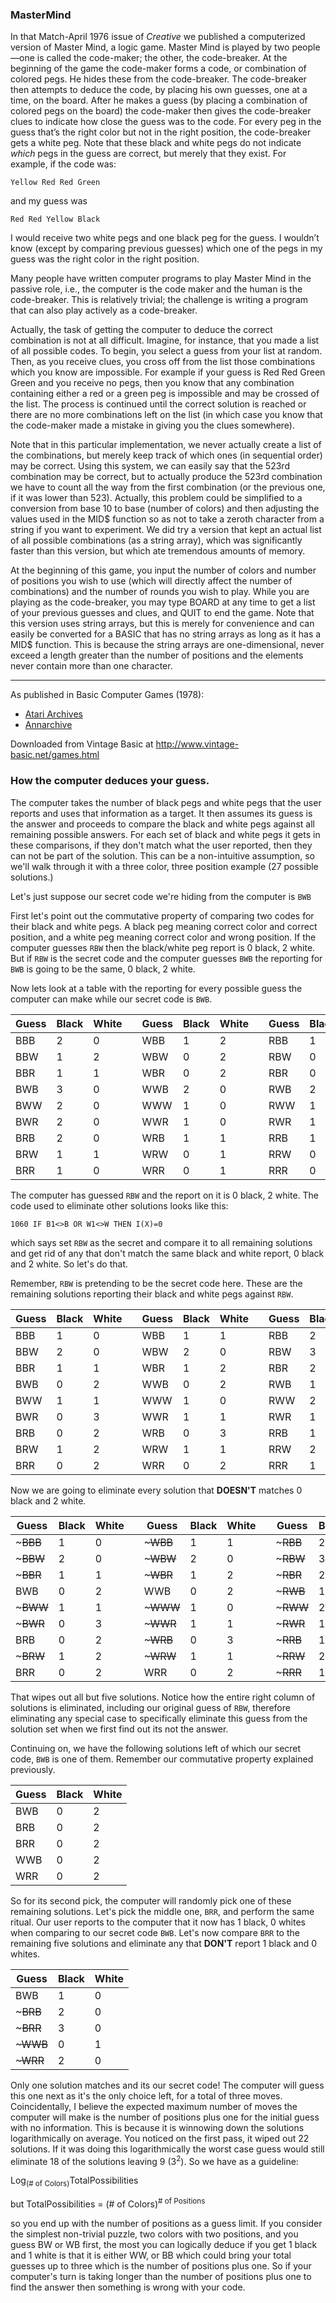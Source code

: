 ### MasterMind

In that Match-April 1976 issue of _Creative_ we published a computerized version of Master Mind, a logic game. Master Mind is played by two people—one is called the code-maker; the other, the code-breaker. At the beginning of the game the code-maker forms a code, or combination of colored pegs. He hides these from the code-breaker. The code-breaker then attempts to deduce the code, by placing his own guesses, one at a time, on the board. After he makes a guess (by placing a combination of colored pegs on the board) the code-maker then gives the code-breaker clues to indicate how close the guess was to the code. For every peg in the guess that’s the right color but not in the right position, the code-breaker gets a white peg. Note that these black and white pegs do not indicate _which_ pegs in the guess are correct, but merely that they exist. For example, if the code was:
```
Yellow Red Red Green
```

and my guess was
```
Red Red Yellow Black
```
I would receive two white pegs and one black peg for the guess. I wouldn’t know (except by comparing previous guesses) which one of the pegs in my guess was the right color in the right position.

Many people have written computer programs to play Master Mind in the passive role, i.e., the computer is the code maker and the human is the code-breaker. This is relatively trivial; the challenge is writing a program that can also play actively as a code-breaker.

Actually, the task of getting the computer to deduce the correct combination is not at all difficult. Imagine, for instance, that you made a list of all possible codes. To begin, you select a guess from your list at random. Then, as you receive clues, you cross off from the list those combinations which you know are impossible. For example if your guess is Red Red Green Green and you receive no pegs, then you know that any combination containing either a red or a green peg is impossible and may be crossed of the list. The process is continued until the correct solution is reached or there are no more combinations left on the list (in which case you know that the code-maker made a mistake in giving you the clues somewhere).

Note that in this particular implementation, we never actually create a list of the combinations, but merely keep track of which ones (in sequential order) may be correct. Using this system, we can easily say that the 523rd combination may be correct, but to actually produce the 523rd combination we have to count all the way from the first combination (or the previous one, if it was lower than 523). Actually, this problem could be simplified to a conversion from base 10 to base (number of colors) and then adjusting the values used in the MID$ function so as not to take a zeroth character from a string if you want to experiment. We did try a version that kept an actual list of all possible combinations (as a string array), which was significantly faster than this version, but which ate tremendous amounts of memory.

At the beginning of this game, you input the number of colors and number of positions you wish to use (which will directly affect the number of combinations) and the number of rounds you wish to play. While you are playing as the code-breaker, you may type BOARD at any time to get a list of your previous guesses and clues, and QUIT to end the game. Note that this version uses string arrays, but this is merely for convenience and can easily be converted for a BASIC that has no string arrays as long as it has a MID$ function. This is because the string arrays are one-dimensional, never exceed a length greater than the number of positions and the elements never contain more than one character.

---

As published in Basic Computer Games (1978):
- [Atari Archives](https://www.atariarchives.org/basicgames/showpage.php?page=110)
- [Annarchive](https://annarchive.com/files/Basic_Computer_Games_Microcomputer_Edition.pdf#page=125)

Downloaded from Vintage Basic at
http://www.vintage-basic.net/games.html

### How the computer deduces your guess.

The computer takes the number of black pegs and white pegs that the user reports
and uses that information as a target. It then assumes its guess is the answer
and proceeds to compare the black and white pegs against all remaining possible
answers. For each set of black and white pegs it gets in these comparisons, if 
they don't match what the user reported, then they can not be part of the solution.
This can be a non-intuitive assumption, so we'll walk through it with a three color,
three position example (27 possible solutions.)

Let's just suppose our secret code we're hiding from the computer is `BWB`

First let's point out the commutative property of comparing two codes for their
black and white pegs. A black peg meaning correct color and correct position, and
a white peg meaning correct color and wrong position.  If the computer guesses
`RBW` then the black/white peg report is 0 black, 2 white.  But if `RBW` is the 
secret code and the computer guesses `BWB` the reporting for `BWB` is going to be
the same, 0 black, 2 white. 

Now lets look at a table with the reporting for every possible guess the computer 
can make while our secret code is `BWB`.
                                                         
| Guess | Black | White |     | Guess | Black | White |     | Guess | Black | White |
|-------|-------|-------|-----|-------|-------|-------|-----|-------|-------|-------|
| BBB   | 2     | 0     |     | WBB   | 1     | 2     |     | RBB   | 1     | 1     |   
| BBW   | 1     | 2     |     | WBW   | 0     | 2     |     | RBW   | 0     | 2     |   
| BBR   | 1     | 1     |     | WBR   | 0     | 2     |     | RBR   | 0     | 1     |    
| BWB   | 3     | 0     |     | WWB   | 2     | 0     |     | RWB   | 2     | 0     |    
| BWW   | 2     | 0     |     | WWW   | 1     | 0     |     | RWW   | 1     | 0     |    
| BWR   | 2     | 0     |     | WWR   | 1     | 0     |     | RWR   | 1     | 0     |    
| BRB   | 2     | 0     |     | WRB   | 1     | 1     |     | RRB   | 1     | 0     |    
| BRW   | 1     | 1     |     | WRW   | 0     | 1     |     | RRW   | 0     | 1     |    
| BRR   | 1     | 0     |     | WRR   | 0     | 1     |     | RRR   | 0     | 0     | 

The computer has guessed `RBW` and the report on it is 0 black, 2 white. The code
used to eliminate other solutions looks like this:

`1060 IF B1<>B OR W1<>W THEN I(X)=0`

which says set `RBW` as the secret and compare it to all remaining solutions and 
get rid of any that don't match the same black and white report, 0 black and 2 white. 
So let's do that.

Remember, `RBW` is pretending to be the secret code here. These are the remaining
solutions reporting their black and white pegs against `RBW`.

| Guess | Black | White |     | Guess | Black | White |     | Guess | Black | White |
|-------|-------|-------|-----|-------|-------|-------|-----|-------|-------|-------|
| BBB   | 1     | 0     |     | WBB   | 1     | 1     |     | RBB   | 2     | 0     |   
| BBW   | 2     | 0     |     | WBW   | 2     | 0     |     | RBW   | 3     | 0     |   
| BBR   | 1     | 1     |     | WBR   | 1     | 2     |     | RBR   | 2     | 0     |    
| BWB   | 0     | 2     |     | WWB   | 0     | 2     |     | RWB   | 1     | 2     |    
| BWW   | 1     | 1     |     | WWW   | 1     | 0     |     | RWW   | 2     | 0     |    
| BWR   | 0     | 3     |     | WWR   | 1     | 1     |     | RWR   | 1     | 1     |    
| BRB   | 0     | 2     |     | WRB   | 0     | 3     |     | RRB   | 1     | 1     |    
| BRW   | 1     | 2     |     | WRW   | 1     | 1     |     | RRW   | 2     | 0     |    
| BRR   | 0     | 2     |     | WRR   | 0     | 2     |     | RRR   | 1     | 0     | 

Now we are going to eliminate every solution that **DOESN'T** matches 0 black and 2 white.

| Guess    | Black | White |     | Guess    | Black | White |     | Guess    | Black | White |
|----------|-------|-------|-----|----------|-------|-------|-----|----------|-------|-------|
| ~~~BBB~~ | 1     | 0     |     | ~~~WBB~~ | 1     | 1     |     | ~~~RBB~~ | 2     | 0     |   
| ~~~BBW~~ | 2     | 0     |     | ~~~WBW~~ | 2     | 0     |     | ~~~RBW~~ | 3     | 0     |   
| ~~~BBR~~ | 1     | 1     |     | ~~~WBR~~ | 1     | 2     |     | ~~~RBR~~ | 2     | 0     |    
| BWB      | 0     | 2     |     | WWB      | 0     | 2     |     | ~~~RWB~~ | 1     | 2     |    
| ~~~BWW~~ | 1     | 1     |     | ~~~WWW~~ | 1     | 0     |     | ~~~RWW~~ | 2     | 0     |    
| ~~~BWR~~ | 0     | 3     |     | ~~~WWR~~ | 1     | 1     |     | ~~~RWR~~ | 1     | 1     |    
| BRB      | 0     | 2     |     | ~~~WRB~~ | 0     | 3     |     | ~~~RRB~~ | 1     | 1     |    
| ~~~BRW~~ | 1     | 2     |     | ~~~WRW~~ | 1     | 1     |     | ~~~RRW~~ | 2     | 0     |    
| BRR      | 0     | 2     |     | WRR      | 0     | 2     |     | ~~~RRR~~ | 1     | 0     |          
                                   
 That wipes out all but five solutions. Notice how the entire right column of solutions 
 is eliminated, including our original guess of `RBW`, therefore eliminating any 
 special case to specifically eliminate this guess from the solution set when we first find out
 its not the answer.
 
 Continuing on, we have the following solutions left of which our secret code, `BWB` 
 is one of them. Remember our commutative property explained previously. 

| Guess | Black | White |
|-------|-------|-------|
| BWB   | 0     | 2     |
| BRB   | 0     | 2     |
| BRR   | 0     | 2     |
| WWB   | 0     | 2     |
| WRR   | 0     | 2     |

So for its second pick, the computer will randomly pick one of these remaining solutions. Let's pick
the middle one, `BRR`, and perform the same ritual. Our user reports to the computer 
that it now has 1 black, 0 whites when comparing to our secret code `BWB`. Let's 
now compare `BRR` to the remaining five solutions and eliminate any that **DON'T**
report 1 black and 0 whites.

| Guess    | Black | White |
|----------|-------|-------|
| BWB      | 1     | 0     |
| ~~~BRB~~ | 2     | 0     |
| ~~~BRR~~ | 3     | 0     |
| ~~~WWB~~ | 0     | 1     |
| ~~~WRR~~ | 2     | 0     | 

Only one solution matches and its our secret code! The computer will guess this
one next as it's the only choice left, for a total of three moves. 
Coincidentally, I believe the expected maximum number of moves the computer will 
make is the number of positions plus one for the initial guess with no information.
This is because it is winnowing down the solutions 
logarithmically on average. You noticed on the first pass, it wiped out 22 
solutions. If it was doing this logarithmically the worst case guess would 
still eliminate 18 of the solutions leaving 9 (3<sup>2</sup>).  So we have as
a guideline:

 Log<sub>(# of Colors)</sub>TotalPossibilities
 
but TotalPossibilities = (# of Colors)<sup># of Positions</sup>

so you end up with the number of positions as a guess limit. If you consider the
simplest non-trivial puzzle, two colors with two positions, and you guess BW or 
WB first, the most you can logically deduce if you get 1 black and 1 white is 
that it is either WW, or BB which could bring your total guesses up to three 
which is the number of positions plus one.  So if your computer's turn is taking
longer than the number of positions plus one to find the answer then something 
is wrong with your code. 